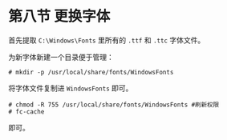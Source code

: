 # 第八节 更换字体

首先提取 `C:\Windows\Fonts` 里所有的 `.ttf` 和 `.ttc` 字体文件。

为新字体新建一个目录便于管理：

`# mkdir -p /usr/local/share/fonts/WindowsFonts`

将字体文件复制进 `WindowsFonts` 即可。

```
# chmod -R 755 /usr/local/share/fonts/WindowsFonts #刷新权限
# fc-cache 
```

即可。
